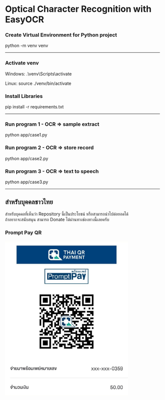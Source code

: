 # Optical Character Recognition with EasyOCR

### Create Virtual Environment for Python project  

python -m venv venv

---
### Activate venv

Windows: .\venv\Scripts\activate

Linux: source ./venv/bin/activate

### Install Libraries
pip install -r requirements.txt

---
### Run program 1 - OCR => sample extract
python app/case1.py

### Run program 2 - OCR => store record
python app/case2.py

### Run program 3 - OCR => text to speech
python app/case3.py

---

## สำหรับบุคคลชาวไทย
สำหรับบุคคลที่เห็นว่า Repository นี้เป็นประโยชน์ หรือสามารถนำไปต่อยอดได้  
ถ้าอยากจะสนับสนุน สามารถ Donate ได้ผ่านทางช่องทางนี้เลยครับ

### Prompt Pay QR
<img alt="Thanaphoom Babparn Promptpay QR Code cost 50 BAHT" src="./Thanaphoom-Babparn-PromptPayQR.jpg" width="400"/>